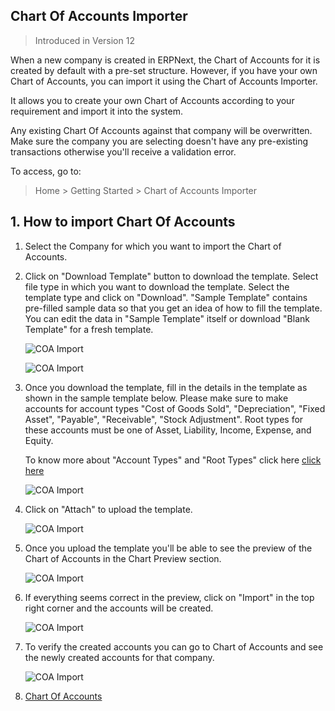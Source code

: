 ## Chart Of Accounts Importer

> Introduced in Version 12

When a new company is created in ERPNext, the Chart of Accounts for it is created by default with a pre-set structure. However, if you have your own Chart of Accounts, you can import it using the Chart of Accounts Importer.

It allows you to create your own Chart of Accounts according to your requirement and import it into the system.

Any existing Chart Of Accounts against that company will be overwritten. Make sure the company you are selecting doesn't have any pre-existing transactions otherwise you'll receive a validation error.

To access, go to:

> Home > Getting Started > Chart of Accounts Importer

## 1\. How to import Chart Of Accounts

1.  Select the Company for which you want to import the Chart of Accounts.
    
2.  Click on "Download Template" button to download the template. Select file type in which you want to download the template. Select the template type and click on "Download". "Sample Template" contains pre-filled sample data so that you get an idea of how to fill the template. You can edit the data in "Sample Template" itself or download "Blank Template" for a fresh template.
    
    ![COA Import](https://docs.erpnext.com/files/coa-template-download.png)
    
    ![COA Import](https://docs.erpnext.com/files/coa-blank-template.png)
    
3.  Once you download the template, fill in the details in the template as shown in the sample template below. Please make sure to make accounts for account types "Cost of Goods Sold", "Depreciation", "Fixed Asset", "Payable", "Receivable", "Stock Adjustment". Root types for these accounts must be one of Asset, Liability, Income, Expense, and Equity.
    
    To know more about "Account Types" and "Root Types" click here [click here](https://docs.erpnext.com/docs/v13/user/manual/en/accounts/chart-of-accounts)
    
    ![COA Import](https://docs.erpnext.com/files/coa-sample-template.png)
    
4.  Click on "Attach" to upload the template.
    
    ![COA Import](https://docs.erpnext.com/files/coa-attach.png)
    
5.  Once you upload the template you'll be able to see the preview of the Chart of Accounts in the Chart Preview section.
    
    ![COA Import](https://docs.erpnext.com/files/coa-preview.png)
    
6.  If everything seems correct in the preview, click on "Import" in the top right corner and the accounts will be created.
    
    ![COA Import](https://docs.erpnext.com/files/coa-start-import.png)
    
7.  To verify the created accounts you can go to Chart of Accounts and see the newly created accounts for that company.
    
    ![COA Import](https://docs.erpnext.com/files/coa-import.png)
    

1.  [Chart Of Accounts](https://docs.erpnext.com/docs/v13/user/manual/en/accounts/chart-of-accounts)